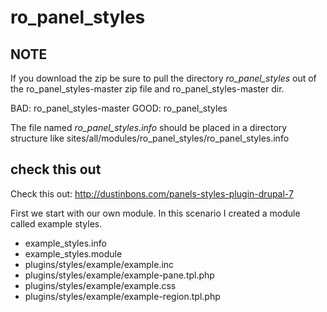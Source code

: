 # ro_panel_styles

## NOTE 

If you download the zip be sure to pull the directory *ro_panel_styles* out of the ro_panel_styles-master zip file and ro_panel_styles-master dir. 

BAD: ro_panel_styles-master
GOOD: ro_panel_styles

The file named *ro_panel_styles.info* should be placed in a directory structure like sites/all/modules/ro_panel_styles/ro_panel_styles.info

## check this out
Check this out: http://dustinbons.com/panels-styles-plugin-drupal-7

First we start with our own module. In this scenario I created a module called example styles.

* example_styles.info
* example_styles.module
* plugins/styles/example/example.inc
* plugins/styles/example/example-pane.tpl.php
* plugins/styles/example/example.css
* plugins/styles/example/example-region.tpl.php
